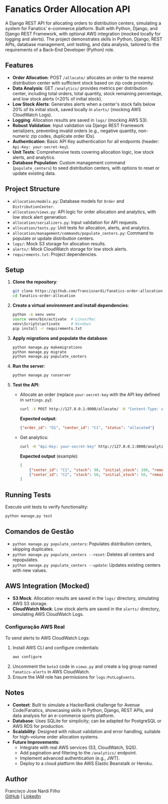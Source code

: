 # Fanatics Order Allocation API

A Django REST API for allocating orders to distribution centers, simulating a system for Fanatics' e-commerce platform. Built with Python, Django, and Django REST Framework, with optional AWS integration (mocked locally for logging and alerts). The project demonstrates skills in Python, Django, REST APIs, database management, unit testing, and data analysis, tailored to the requirements of a Back-End Developer (Python) role.

## Features
- **Order Allocation**: POST `/allocate/` allocates an order to the nearest distribution center with sufficient stock based on zip code proximity.
- **Data Analysis**: GET `/analytics/` provides metrics per distribution center, including total orders, total quantity, stock remaining percentage, and low stock alerts (<20% of initial stock).
- **Low Stock Alerts**: Generates alerts when a center's stock falls below 20% of its initial stock, saved locally in `alerts/` (mocking AWS CloudWatch Logs).
- **Logging**: Allocation results are saved in `logs/` (mocking AWS S3).
- **Robust Validation**: Input validation via Django REST Framework serializers, preventing invalid orders (e.g., negative quantity, non-numeric zip codes, duplicate order IDs).
- **Authentication**: Basic API Key authentication for all endpoints (header: `Api-Key: your-secret-key`).
- **Unit Tests**: Comprehensive tests covering allocation logic, low stock alerts, and analytics.
- **Database Population**: Custom management command (`populate_centers`) to seed distribution centers, with options to reset or update existing data.

## Project Structure
- `allocation/models.py`: Database models for `Order` and `DistributionCenter`.
- `allocation/views.py`: API logic for order allocation and analytics, with low stock alert generation.
- `allocation/serializers.py`: Input validation for API requests.
- `allocation/tests.py`: Unit tests for allocation, alerts, and analytics.
- `allocation/management/commands/populate_centers.py`: Command to populate or update distribution centers.
- `logs/`: Mock S3 storage for allocation results.
- `alerts/`: Mock CloudWatch storage for low stock alerts.
- `requirements.txt`: Project dependencies.

## Setup
1. **Clone the repository**:
   ```bash
   git clone https://github.com/francisnardi/fanatics-order-allocation.git
   cd fanatics-order-allocation
   ```

2. **Create a virtual environment and install dependencies**:
   ```bash
   python -m venv venv
   source venv/bin/activate  # Linux/Mac
   venv\Scripts\activate     # Windows
   pip install -r requirements.txt
   ```

3. **Apply migrations and populate the database**:
   ```bash
   python manage.py makemigrations
   python manage.py migrate
   python manage.py populate_centers
   ```

4. **Run the server**:
   ```bash
   python manage.py runserver
   ```

5. **Test the API**:
   - Allocate an order (replace `your-secret-key` with the API key defined in `settings.py`):
     ```bash
     curl -X POST http://127.0.0.1:8000/allocate/ -H "Content-Type: application/json" -H "Api-Key: your-secret-key" -d '{"order_id": "O1", "quantity": 10, "zip_code": "10001"}'
     ```
     **Expected output**:
     ```json
     {"order_id": "O1", "center_id": "C1", "status": "allocated"}
     ```
   - Get analytics:
     ```bash
     curl -H "Api-Key: your-secret-key" http://127.0.0.1:8000/analytics/
     ```
     **Expected output** (example):
     ```json
     [
         {"center_id": "C1", "stock": 90, "initial_stock": 100, "remaining_percentage": 90.0, "low_stock_alert": false, "total_orders": 1, "total_quantity": 10},
         {"center_id": "C2", "stock": 50, "initial_stock": 50, "remaining_percentage": 100.0, "low_stock_alert": false, "total_orders": 0, "total_quantity": 0}
     ]
     ```

## Running Tests
Execute unit tests to verify functionality:
```bash
python manage.py test
```

## Comandos de Gestão
- `python manage.py populate_centers`: Populates distribution centers, skipping duplicates.
- `python manage.py populate_centers --reset`: Deletes all centers and repopulates.
- `python manage.py populate_centers --update`: Updates existing centers with new values.

## AWS Integration (Mocked)
- **S3 Mock**: Allocation results are saved in the `logs/` directory, simulating AWS S3 storage.
- **CloudWatch Mock**: Low stock alerts are saved in the `alerts/` directory, simulating AWS CloudWatch Logs.

### Configuração AWS Real
To send alerts to AWS CloudWatch Logs:
1. Install AWS CLI and configure credentials:
   ```bash
   aws configure
   ```
2. Uncomment the `boto3` code in `views.py` and create a log group named `fanatics-alerts` in AWS CloudWatch.
3. Ensure the IAM role has permissions for `logs:PutLogEvents`.

## Notes
- **Context**: Built to simulate a HackerRank challenge for Avenue Code/Fanatics, showcasing skills in Python, Django, REST APIs, and data analysis for an e-commerce sports platform.
- **Database**: Uses SQLite for simplicity; can be adapted for PostgreSQL or AWS RDS for production.
- **Scalability**: Designed with robust validation and error handling, suitable for high-volume order allocation systems.
- **Future Improvements**:
  - Integrate with real AWS services (S3, CloudWatch, SQS).
  - Add pagination and filtering to the `/analytics/` endpoint.
  - Implement advanced authentication (e.g., JWT).
  - Deploy to a cloud platform like AWS Elastic Beanstalk or Heroku.

## Author
Francisco Jose Nardi Filho  
[GitHub](https://github.com/francisnardi) | [LinkedIn](https://linkedin.com/in/francisnardi)